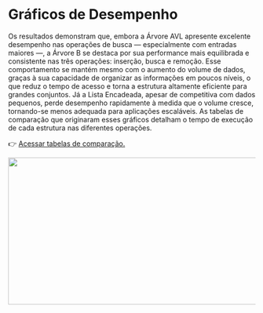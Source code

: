 # Gráficos de Desempenho

Os resultados demonstram que, embora a Árvore AVL apresente excelente desempenho nas operações de busca — especialmente com entradas maiores —, a Árvore B se destaca por sua performance mais equilibrada e consistente nas três operações: inserção, busca e remoção. Esse comportamento se mantém mesmo com o aumento do volume de dados, graças à sua capacidade de organizar as informações em poucos níveis, o que reduz o tempo de acesso e torna a estrutura altamente eficiente para grandes conjuntos. Já a Lista Encadeada, apesar de competitiva com dados pequenos, perde desempenho rapidamente à medida que o volume cresce, tornando-se menos adequada para aplicações escaláveis. As tabelas de comparação que originaram esses gráficos detalham o tempo de execução de cada estrutura nas diferentes operações.

👉 [Acessar tabelas de comparação.](https://github.com/GregoryOzaki/b-tree-performance-analysis-versus-other-data-structures/blob/main/results/tabelas-comparacao.md)

<p align="center">
  <img src="https://drive.google.com/uc?export=view&id=1hNpqJi4J7EF9pYIHYmPBMSf7DIHHeDv8" height="300"  width="1100"/>
</p>
